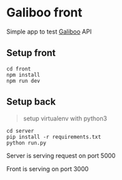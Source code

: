# Galiboo front
Simple app to test [Galiboo](galiboo.com) API
## Setup front
```
cd front
npm install
npm run dev
```

## Setup back

> setup virtualenv with python3
```
cd server
pip install -r requirements.txt
python run.py
```

Server is serving request on port 5000

Front is serving on port 3000